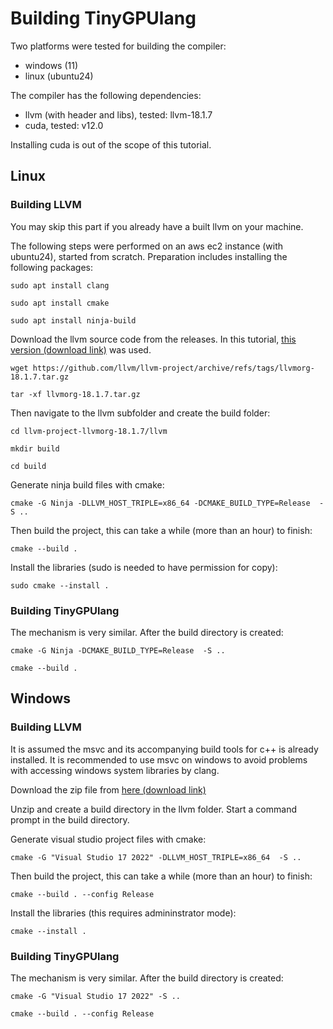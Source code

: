 # Building TinyGPUlang

Two platforms were tested for building the compiler:
* windows (11)
* linux (ubuntu24)

The compiler has the following dependencies:
* llvm (with header and libs), tested: llvm-18.1.7
* cuda, tested: v12.0

Installing cuda is out of the scope of this tutorial.

## Linux

### Building LLVM

You may skip this part if you already have a built llvm on your machine.

The following steps were performed on an aws ec2 instance (with ubuntu24), started from scratch.
Preparation includes installing the following packages:
```
sudo apt install clang

sudo apt install cmake

sudo apt install ninja-build
```

Download the llvm source code from the releases. In this tutorial, [this version (download link)](https://github.com/llvm/llvm-project/archive/refs/tags/llvmorg-18.1.7.tar.gz) was used.

```
wget https://github.com/llvm/llvm-project/archive/refs/tags/llvmorg-18.1.7.tar.gz

tar -xf llvmorg-18.1.7.tar.gz
```

Then navigate to the llvm subfolder and create the build folder:
```
cd llvm-project-llvmorg-18.1.7/llvm

mkdir build

cd build
```

Generate ninja build files with cmake:
```
cmake -G Ninja -DLLVM_HOST_TRIPLE=x86_64 -DCMAKE_BUILD_TYPE=Release  -S ..
```

Then build the project, this can take a while (more than an hour) to finish:
```
cmake --build .
```

Install the libraries (sudo is needed to have permission for copy):
```
sudo cmake --install .
```

### Building TinyGPUlang

The mechanism is very similar. After the build directory is created:

```
cmake -G Ninja -DCMAKE_BUILD_TYPE=Release  -S ..

cmake --build .
```

## Windows

### Building LLVM

It is assumed the msvc and its accompanying build tools for c++ is already installed.
It is recommended to use msvc on windows to avoid problems with accessing windows system libraries by clang.

Download the zip file from [here (download link)](https://github.com/llvm/llvm-project/archive/refs/tags/llvmorg-18.1.7.zip)

Unzip and create a build directory in the llvm folder.
Start a command prompt in the build directory.

Generate visual studio project files with cmake:
```
cmake -G "Visual Studio 17 2022" -DLLVM_HOST_TRIPLE=x86_64  -S ..
```

Then build the project, this can take a while (more than an hour) to finish:
```
cmake --build . --config Release
```

Install the libraries (this requires admininstrator mode):
```
cmake --install .
```

### Building TinyGPUlang

The mechanism is very similar. After the build directory is created:

```
cmake -G "Visual Studio 17 2022" -S ..

cmake --build . --config Release
```
